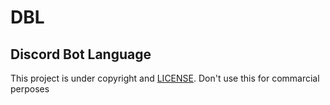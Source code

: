 # DBL
## Discord Bot Language
This project is under copyright and [LICENSE](https://github.com/sayampy/DBL/LICENSE).
Don't use this for commarcial perposes
